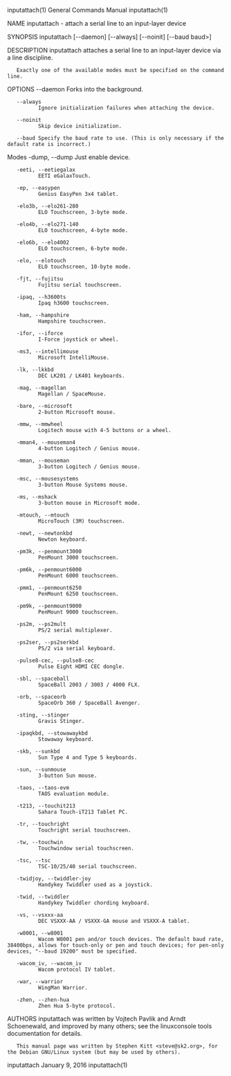 inputattach(1)                                                                             General Commands Manual                                                                             inputattach(1)

NAME
       inputattach - attach a serial line to an input-layer device

SYNOPSIS
       inputattach [--daemon] [--always] [--noinit] [--baud baud>] <mode> <device>

DESCRIPTION
       inputattach attaches a serial line to an input-layer device via a line discipline.

       Exactly one of the available modes must be specified on the command line.

OPTIONS
       --daemon
              Forks into the background.

       --always
              Ignore initialization failures when attaching the device.

       --noinit
              Skip device initialization.

       --baud Specify the baud rate to use. (This is only necessary if the default rate is incorrect.)

   Modes
       -dump, --dump
              Just enable device.

       -eeti, --eetiegalax
              EETI eGalaxTouch.

       -ep, --easypen
              Genius EasyPen 3x4 tablet.

       -elo3b, --elo261-280
              ELO Touchscreen, 3-byte mode.

       -elo4b, --elo271-140
              ELO touchscreen, 4-byte mode.

       -elo6b, --elo4002
              ELO touchscreen, 6-byte mode.

       -elo, --elotouch
              ELO touchscreen, 10-byte mode.

       -fjt, --fujitsu
              Fujitsu serial touchscreen.

       -ipaq, --h3600ts
              Ipaq h3600 touchscreen.

       -ham, --hampshire
              Hampshire touchscreen.

       -ifor, --iforce
              I-Force joystick or wheel.

       -ms3, --intellimouse
              Microsoft IntelliMouse.

       -lk, --lkkbd
              DEC LK201 / LK401 keyboards.

       -mag, --magellan
              Magellan / SpaceMouse.

       -bare, --microsoft
              2-button Microsoft mouse.

       -mmw, --mmwheel
              Logitech mouse with 4-5 buttons or a wheel.

       -mman4, --mouseman4
              4-button Logitech / Genius mouse.

       -mman, --mouseman
              3-button Logitech / Genius mouse.

       -msc, --mousesystems
              3-button Mouse Systems mouse.

       -ms, --mshack
              3-button mouse in Microsoft mode.

       -mtouch, --mtouch
              MicroTouch (3M) touchscreen.

       -newt, --newtonkbd
              Newton keyboard.

       -pm3k, --penmount3000
              PenMount 3000 touchscreen.

       -pm6k, --penmount6000
              PenMount 6000 touchscreen.

       -pmm1, --penmount6250
              PenMount 6250 touchscreen.

       -pm9k, --penmount9000
              PenMount 9000 touchscreen.

       -ps2m, --ps2mult
              PS/2 serial multiplexer.

       -ps2ser, --ps2serkbd
              PS/2 via serial keyboard.

       -pulse8-cec, --pulse8-cec
              Pulse Eight HDMI CEC dongle.

       -sbl, --spaceball
              SpaceBall 2003 / 3003 / 4000 FLX.

       -orb, --spaceorb
              SpaceOrb 360 / SpaceBall Avenger.

       -sting, --stinger
              Gravis Stinger.

       -ipaqkbd, --stowawaykbd
              Stowaway keyboard.

       -skb, --sunkbd
              Sun Type 4 and Type 5 keyboards.

       -sun, --sunmouse
              3-button Sun mouse.

       -taos, --taos-evm
              TAOS evaluation module.

       -t213, --touchit213
              Sahara Touch-iT213 Tablet PC.

       -tr, --touchright
              Touchright serial touchscreen.

       -tw, --touchwin
              Touchwindow serial touchscreen.

       -tsc, --tsc
              TSC-10/25/40 serial touchscreen.

       -twidjoy, --twiddler-joy
              Handykey Twiddler used as a joystick.

       -twid, --twiddler
              Handykey Twiddler chording keyboard.

       -vs, --vsxxx-aa
              DEC VSXXX-AA / VSXXX-GA mouse and VSXXX-A tablet.

       -w8001, --w8001
              Wacom W8001 pen and/or touch devices. The default baud rate, 38400bps, allows for touch-only or pen and touch devices; for pen-only devices, "--baud 19200" must be specified.

       -wacom_iv, --wacom_iv
              Wacom protocol IV tablet.

       -war, --warrior
              WingMan Warrior.

       -zhen, --zhen-hua
              Zhen Hua 5-byte protocol.

AUTHORS
       inputattach was written by Vojtech Pavlik and Arndt Schoenewald, and improved by many others; see the linuxconsole tools documentation for details.

       This manual page was written by Stephen Kitt <steve@sk2.org>, for the Debian GNU/Linux system (but may be used by others).

inputattach                                                                                    January 9, 2016                                                                                 inputattach(1)
